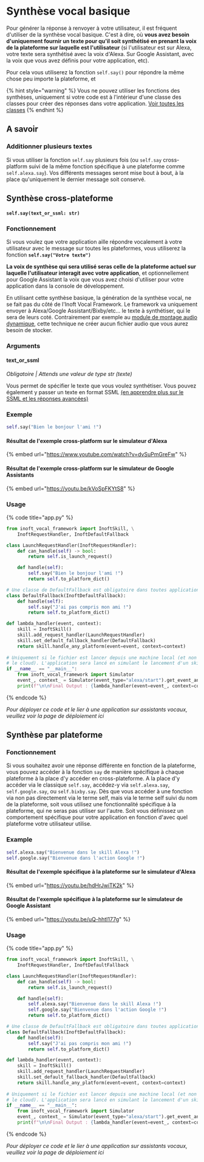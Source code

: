 # Synthèse vocal basique

Pour générer la réponse à renvoyer à votre utilisateur, il est fréquent d'utiliser de la synthèse vocal basique. C'est à dire, où **vous avez besoin d'uniquement fournir un texte pour qu'il soit synthétisé en prenant la voix de la plateforme sur laquelle est l'utilisateur** \(si l'utilisateur est sur Alexa, votre texte sera synthétisé avec la voix d'Alexa. Sur Google Assistant, avec la voix que vous avez définis pour votre application, etc\).

Pour cela vous utiliserez la fonction `self.say()` pour répondre la même chose peu importe la plateforme, et 

{% hint style="warning" %}
Vous ne pouvez utiliser les fonctions des synthèses, uniquement si votre code est à l'intérieur d'une classe des classes pour créer des réponses dans votre application. [Voir toutes les classes](../classes-et-application/resume-de-toutes-les-classes.md)
{% endhint %}

## A savoir

### Additionner plusieurs textes

Si vous utiliser la fonction `self.say` plusieurs fois \(ou `self.say` cross-platform suivi de la même fonction spécifique à une plateforme comme `self.alexa.say`\). Vos différents messages seront mise bout à bout, à la place qu'uniquement le dernier message soit conservé.

## Synthèse cross-plateforme

#### **`self.say(text_or_ssml: str)`**

### Fonctionnement

Si vous voulez que votre application aille répondre vocalement à votre utilisateur avec le message sur toutes les plateformes, vous utiliserez la fonction **`self.say("Votre texte")`**

**La voix de synthèse qui sera utilisé seras celle de la plateforme actuel sur laquelle l'utilisateur interagit avec votre application**, et optionnellement pour Google Assistant la voix que vous avez choisi d'utiliser pour votre application dans la console de développement.

En utilisant cette synthèse basique, la génération de la synthèse vocal, ne se fait pas du côté de l'Inoft Vocal Framework. Le framework va uniquement envoyer à Alexa/Google Assistant/Bixby/etc... le texte à synthétiser, qui le sera de leurs coté. Contrairement par exemple au [module de montage audio dynamique](montage-audio-dynamique.md), cette technique ne créer aucun fichier audio que vous aurez besoin de stocker.

### Arguments

#### **text\_or\_ssml**

_Obligatoire \| Attends une valeur de type str \(texte\)_

Vous permet de spécifier le texte que vous voulez synthétiser. Vous pouvez également y passer un texte en format SSML [\(en apprendre plus sur le SSML et les réponses avancées\)](reponses-avancees-and-ssml/)

### Exemple

```python
self.say("Bien le bonjour l'ami !")
```

#### Résultat de l'exemple cross-platform sur le simulateur d'Alexa

{% embed url="https://www.youtube.com/watch?v=dvSuPmGreFw" %}

#### Résultat de l'exemple cross-platform sur le simulateur de Google Assistants

{% embed url="https://youtu.be/kVoSpFKYtS8" %}

### Usage

{% code title="app.py" %}
```python
from inoft_vocal_framework import InoftSkill, \
    InoftRequestHandler, InoftDefaultFallback

class LaunchRequestHandler(InoftRequestHandler):
    def can_handle(self) -> bool:
        return self.is_launch_request()

    def handle(self):
        self.say("Bien le bonjour l'ami !")
        return self.to_platform_dict()

# Une classe de DefaultFallback est obligatoire dans toutes applications
class DefaultFallback(InoftDefaultFallback):
    def handle(self):
        self.say("J'ai pas compris mon ami !")
        return self.to_platform_dict()

def lambda_handler(event, context):
    skill = InoftSkill()
    skill.add_request_handler(LaunchRequestHandler)
    skill.set_default_fallback_handler(DefaultFallback)
    return skill.handle_any_platform(event=event, context=context)
    
# Uniquement si le fichier est lancer depuis une machine local (et non sur
# le cloud). L'application sera lancé en simulant le lancement d'un skill Alexa.
if __name__ == "__main__":
    from inoft_vocal_framework import Simulator
    event_, context_ = Simulator(event_type="alexa/start").get_event_and_context()
    print(f"\n\nFinal Output : {lambda_handler(event=event_, context=context_)}")
```
{% endcode %}

_Pour déployer ce code et le lier à une application sur assistants vocaux, veuillez voir la page de déploiement ici_

## Synthèse par plateforme

### Fonctionnement

Si vous souhaitez avoir une réponse différente en fonction de la plateforme, vous pouvez accéder à la fonction `say` de manière spécifique à chaque plateforme à la place d'y accéder en cross-plateforme. A la place  d'y accéder via le classique `self.say`, accédez-y via `self.alexa.say`, `self.google.say`, ou `self.bixby.say`. Dès que vous accéder à une fonction via non pas directement via le terme self, mais via le terme self suivi du nom de la plateforme, soit vous utilisez une fonctionnalité spécifique à la plateforme, qui ne seras pas utiliser sur l'autre. Soit vous définissez un comportement spécifique pour votre application en fonction d'avec quel plateforme votre utilisateur utilise.

### Example

```python
self.alexa.say("Bienvenue dans le skill Alexa !")
self.google.say("Bienvenue dans l'action Google !")
```

#### Résultat de l'exemple spécifique à la plateforme sur le simulateur d'Alexa

{% embed url="https://youtu.be/hdHrJwiTK2k" %}

#### Résultat de l'exemple spécifique à la plateforme sur le simulateur de Google Assistant

{% embed url="https://youtu.be/uQ-hhtI177g" %}

### Usage

{% code title="app.py" %}
```python
from inoft_vocal_framework import InoftSkill, \
    InoftRequestHandler, InoftDefaultFallback

class LaunchRequestHandler(InoftRequestHandler):
    def can_handle(self) -> bool:
        return self.is_launch_request()

    def handle(self):
        self.alexa.say("Bienvenue dans le skill Alexa !")
        self.google.say("Bienvenue dans l'action Google !")
        return self.to_platform_dict()

# Une classe de DefaultFallback est obligatoire dans toutes applications
class DefaultFallback(InoftDefaultFallback):
    def handle(self):
        self.say("J'ai pas compris mon ami !")
        return self.to_platform_dict()

def lambda_handler(event, context):
    skill = InoftSkill()
    skill.add_request_handler(LaunchRequestHandler)
    skill.set_default_fallback_handler(DefaultFallback)
    return skill.handle_any_platform(event=event, context=context)
    
# Uniquement si le fichier est lancer depuis une machine local (et non sur
# le cloud). L'application sera lancé en simulant le lancement d'un skill Alexa.
if __name__ == "__main__":
    from inoft_vocal_framework import Simulator
    event_, context_ = Simulator(event_type="alexa/start").get_event_and_context()
    print(f"\n\nFinal Output : {lambda_handler(event=event_, context=context_)}")
```
{% endcode %}

_Pour déployer ce code et le lier à une application sur assistants vocaux, veuillez voir la page de déploiement ici_

